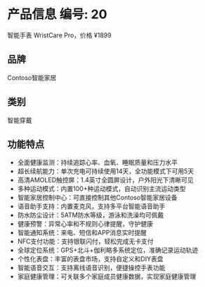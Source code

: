 # 产品信息 编号: 20
智能手表 WristCare Pro，价格 ¥1899

## 品牌
Contoso智能家居

## 类别
智能穿戴

## 功能特点
- 全面健康监测：持续追踪心率、血氧、睡眠质量和压力水平
- 超长续航能力：单次充电可持续使用14天，全功能模式下可用5天
- 高清AMOLED触控屏：1.4英寸全圆屏设计，户外阳光下清晰可见
- 多种运动模式：内置100+种运动模式，自动识别主流运动类型
- 智能家居控制中心：可直接控制其他Contoso智能家居设备
- 语音助手支持：内置麦克风，支持多平台智能语音助手
- 防水防尘设计：5ATM防水等级，游泳和洗澡均可佩戴
- 健康预警：异常心率和不规则心律提醒，守护健康
- 智能通知系统：来电、短信和APP消息实时提醒
- NFC支付功能：支持银联闪付，轻松完成无卡支付
- 全球定位系统：GPS+北斗+伽利略多系统定位，准确记录运动轨迹
- 个性化表盘：丰富的表盘市场，支持自定义和DIY表盘
- 智能语音交互：支持离线语音识别，便捷操控手表功能
- 家庭健康管理：可关联多个家庭成员健康数据，实现家庭健康管理